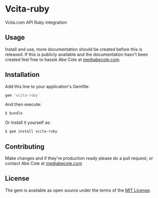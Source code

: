 # Vcita-ruby
Vcita.com API Ruby integration

## Usage
Install and use, more documentation should be created before this is released.
If this is publicly available and the documentation hasn't been created feel
free to hassle Abe Cole at me@abecole.com.

## Installation
Add this line to your application's Gemfile:

```ruby
gem 'vcita-ruby'
```

And then execute:
```bash
$ bundle
```

Or install it yourself as:
```bash
$ gem install vcita-ruby
```

## Contributing
Make changes and if they're production ready please do a pull request,
or contact Abe Cole at me@abecole.com

## License
The gem is available as open source under the terms of the [MIT License](http://opensource.org/licenses/MIT).
